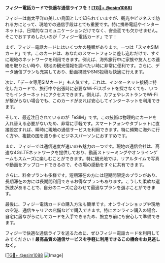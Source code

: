 **フィジー電話カードで快適な通信ライフを！[[TG💪+ @esim1088](https://t.me/s/esim1088)]**

フィジーは南太平洋の美しい島国として知られていますが、観光やビジネスで訪れる方にとって、現地での通信手段はとても重要です。特に携帯電話やインターネットは、日常的なコミュニケーションだけでなく、安全面でも欠かせません。そこでおすすめしたいのが「フィジー電話カード」です！

まず、フィジー電話カードにはいくつかの種類があります。一つは「スマホSIMカード」です。このカードは、あなたのスマートフォンに差し込むだけで、すぐに現地のネットワークを利用できます。例えば、海外旅行中に家族や友人との連絡を取りたい時や、現地の観光情報を調べたい時に非常に便利です。さらに、データ通信プランも充実しており、動画視聴やSNS投稿も快適に行えます。

次に、「データ専用SIMカード」も人気です。これは、インターネット接続に特化したカードで、旅行中や出張時に必要なWi-Fiスポットを探さなくても、いつでもインターネットにアクセスできます。例えば、カフェやレストランでWi-Fiが繋がらない場合でも、このカードがあれば安心してインターネットを利用できます。

そして、最近注目されているのが「eSIM」です。この技術は物理的にカードを入れ替える必要がないため、非常に手軽です。スマートフォンやタブレットに直接設定すれば、瞬時に現地の通信サービスを利用できます。特に頻繁に海外に行く方や、複数の国を渡り歩くビジネスパーソンにおすすめです。

また、フィジーでは通信速度が速いのも魅力の一つです。現地の通信会社は、高速な4G/LTEネットワークを提供しており、動画ストリーミングやオンラインゲームもスムーズに楽しむことができます。特に観光地では、リアルタイムで写真や動画をアップロードできるので、その場の感動をすぐに共有できます。

さらに、料金プランも多様です。短期滞在の方には短期間限定のプランがあり、長期滞在の方には長期間利用できるお得なプランもあります。こうした柔軟な選択肢があることで、自分のニーズに合わせて最適なプランを選ぶことができます。

最後に、フィジー電話カードの購入方法も簡単です。オンラインショップや現地の空港、通信キャリアの店舗などで購入できます。特にオンライン購入の場合、自宅に居ながらにしてカードを入手できるため、旅立ち前にも安心して準備できます。

フィジーで快適な通信ライフを送るために、ぜひフィジー電話カードを利用してみてください！**最高品質の通信サービスを手軽に利用できるこの機会をお見逃しなく。**

[[TG💪+ @esim1088](https://t.me/s/esim1088) ![Image](https://i.postimg.cc/Y0z9fWf4/image.png)]